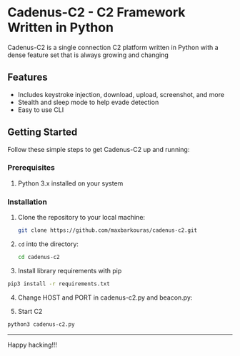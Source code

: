 # Cadenus-C2 - C2 Framework Written in Python

Cadenus-C2 is a single connection C2 platform written in Python with a dense feature set that is always growing and changing

## Features

- Includes keystroke injection, download, upload, screenshot, and more
- Stealth and sleep mode to help evade detection
- Easy to use CLI

## Getting Started

Follow these simple steps to get Cadenus-C2 up and running:

### Prerequisites

1. Python 3.x installed on your system

### Installation

1. Clone the repository to your local machine:
   ```bash
   git clone https://github.com/maxbarkouras/cadenus-c2.git
   ```
2. `cd` into the directory:
   ```bash
   cd cadenus-c2
   ```
3. Install library requirements with pip
  ```bash
  pip3 install -r requirements.txt
  ```
4. Change HOST and PORT in cadenus-c2.py and beacon.py:

5. Start C2
  ```bash
  python3 cadenus-c2.py
  ```

---

Happy hacking!!!
